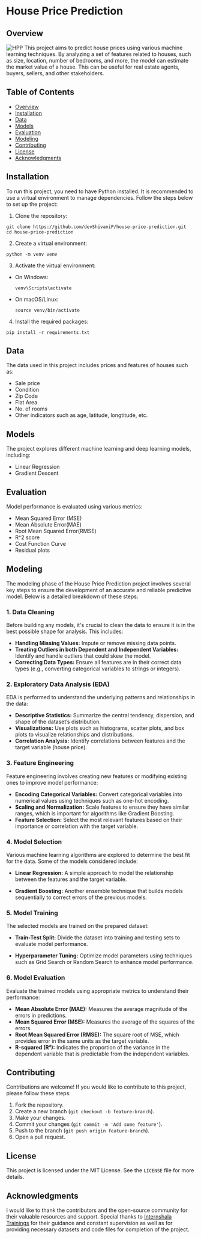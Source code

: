 # House Price Prediction

## Overview
![HPP](https://ritu-19.github.io/images/housing_0_2.jpg)
This project aims to predict house prices using various machine learning techniques. By analyzing a set of features related to houses, such as size, location, number of bedrooms, and more, the model can estimate the market value of a house. This can be useful for real estate agents, buyers, sellers, and other stakeholders.

## Table of Contents

- [Overview](#overview)
- [Installation](#installation)
- [Data](#data)
- [Models](#models)
- [Evaluation](#evaluation)
- [Modeling](#modeling)
- [Contributing](#contributing)
- [License](#license)
- [Acknowledgments](#acknowledgments)

## Installation
To run this project, you need to have Python installed. It is recommended to use a virtual environment to manage dependencies. Follow the steps below to set up the project:

1. Clone the repository:
```
git clone https://github.com/devShivaniP/house-price-prediction.git
cd house-price-prediction
```

2. Create a virtual environment:
```
python -m venv venv
```

3. Activate the virtual environment:
- On Windows:
  ```
  venv\Scripts\activate
  ```
- On macOS/Linux:
  ```
  source venv/bin/activate
  ```

4. Install the required packages:
```
pip install -r requirements.txt
```

## Data
The data used in this project includes prices and features of houses such as:
- Sale price
- Condition
- Zip Code
- Flat Area
- No. of rooms
- Other indicators such as age, latitude, longtitude, etc.  

## Models
The project explores different machine learning and deep learning models, including:
- Linear Regression
- Gradient Descent


## Evaluation
Model performance is evaluated using various metrics: <br>

- Mean Squared Error (MSE)
- Mean Absolute Error(MAE)
- Root Mean Squared Error(RMSE)
- R^2 score
- Cost Function Curve
- Residual plots

## Modeling
The modeling phase of the House Price Prediction project involves several key steps to ensure the development of an accurate and reliable predictive model. Below is a detailed breakdown of these steps:

### 1. Data Cleaning
Before building any models, it's crucial to clean the data to ensure it is in the best possible shape for analysis. This includes:
- **Handling Missing Values:** Impute or remove missing data points.
- **Treating Outliers in both Dependent and Independent Variables:** Identify and handle outliers that could skew the model.
- **Correcting Data Types:** Ensure all features are in their correct data types (e.g., converting categorical variables to strings or integers).

### 2. Exploratory Data Analysis (EDA)
EDA is performed to understand the underlying patterns and relationships in the data:
- **Descriptive Statistics:** Summarize the central tendency, dispersion, and shape of the dataset’s distribution.
- **Visualizations:** Use plots such as histograms, scatter plots, and box plots to visualize relationships and distributions.
- **Correlation Analysis:** Identify correlations between features and the target variable (house price).

### 3. Feature Engineering
Feature engineering involves creating new features or modifying existing ones to improve model performance:
- **Encoding Categorical Variables:** Convert categorical variables into numerical values using techniques such as one-hot encoding.
- **Scaling and Normalization:** Scale features to ensure they have similar ranges, which is important for algorithms like Gradient Boosting.
- **Feature Selection:** Select the most relevant features based on their importance or correlation with the target variable.

### 4. Model Selection

Various machine learning algorithms are explored to determine the best fit for the data. Some of the models considered include:

- **Linear Regression:** A simple approach to model the relationship between the features and the target variable.

- **Gradient Boosting:** Another ensemble technique that builds models sequentially to correct errors of the previous models.

### 5. Model Training

The selected models are trained on the prepared dataset:

- **Train-Test Split:** Divide the dataset into training and testing sets to evaluate model performance.

- **Hyperparameter Tuning:** Optimize model parameters using techniques such as Grid Search or Random Search to enhance model performance.

### 6. Model Evaluation
Evaluate the trained models using appropriate metrics to understand their performance:
- **Mean Absolute Error (MAE):** Measures the average magnitude of the errors in predictions.
- **Mean Squared Error (MSE):** Measures the average of the squares of the errors.
- **Root Mean Squared Error (RMSE):** The square root of MSE, which provides error in the same units as the target variable.
- **R-squared (R²):** Indicates the proportion of the variance in the dependent variable that is predictable from the independent variables.

## Contributing
Contributions are welcome! If you would like to contribute to this project, please follow these steps:

1. Fork the repository.
2. Create a new branch (`git checkout -b feature-branch`).
3. Make your changes.
4. Commit your changes (`git commit -m 'Add some feature'`).
5. Push to the branch (`git push origin feature-branch`).
6. Open a pull request.

## License
This project is licensed under the MIT License. See the `LICENSE` file for more details.

## Acknowledgments
I would like to thank the contributors and the open-source community for their valuable resources and support. Special thanks to [Internshala Trainings](https://trainings.internshala.com/) for their guidance and constant supervision as well as for providing necessary datasets and code files for completion of the project. 

